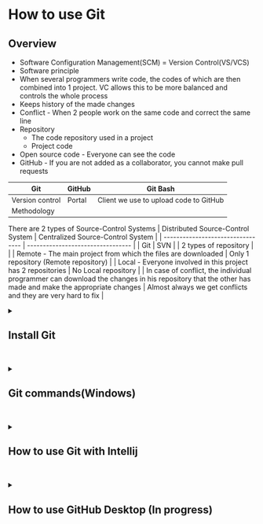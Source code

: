 # How to use Git


## Overview

- Software Configuration Management(SCM) = Version Control(VS/VCS)
- Software principle
- When several programmers write code, the codes of which are then combined into 1 project. VC allows this to be more balanced and controls the whole process
- Keeps history of the made changes
- Conflict - When 2 people work on the same code and correct the same line
- Repository
  - The code repository used in a project
  - Project code    
- Open source code - Everyone can see the code
- GitHub - If you are not added as a collaborator, you cannot make pull requests

| Git        | GitHub  | Git Bash |
| ---------- | ------- | -------- |
| Version control | Portal | Client we use to upload code to GitHub |
| Methodology | | |


There are 2 types of Source-Control Systems 
| Distributed Source-Control System | Centralized Source-Control System |
| --------------------------------- | --------------------------------- |
| Git | SVN |
| 2 types of repository | |
| Remote - The main project from which the files are downloaded | Only 1 repository (Remote repository) |
| Local - Everyone involved in this project has 2 repositories | No Local repository |
| In case of conflict, the individual programmer can download the changes in his repository that the other has made and make the appropriate changes | Almost always we get conflicts and they are very hard to fix |




  


<details>
<summary><h2>Install Git</h2></summary>
<br>
     
1. To install Git visit - https://git-scm.com/
2. Follow the below steps for the installation

     ![step-1](git-steps/g-1.png) 
     ![step-2](git-steps/g-2.png)

     ![step-3](git-steps/g-3.png)

     ![step-4](git-steps/g-4.png)

     ![step-5](git-steps/g-5.png)
 
     ![step-6](git-steps/g-6.png)

     ![step-7](git-steps/g-7.png)

     ![step-8](git-steps/g-8.png)

     ![step-9](git-steps/g-9.png)

     ![step-10](git-steps/g-10.png)

     ![step-11](git-steps/g-11.png)

     ![step-12](git-steps/g-12.png)

     ![step-13](git-steps/g-13.png)

     ![step-14](git-steps/g-14.png)

     ![step-15](git-steps/g-15.png)

     ![step-16](git-steps/g-16.png)
     
     ![step-17](git-steps/g-17.png)
   
</details>


##

<details>
<summary><h2>Git commands(Windows)</h2></summary>
<br>

Before following the below commands you would need to set Git with your GitHub profile. You can check [here](https://docs.github.com/en/get-started/getting-started-with-git/setting-your-username-in-git) how to do it.

1. Create a folder on your Desktop named "test"

2. Right click on it and select "Open Git Bash here"

   ![gc-2](git-commands/gc-2.png)

3. Open the folder "test"

4. In the Git console write the command
   ```
   git init
   ```
   This command creates a Local repository on your PC
   
   ![gc-4](git-commands/gc-4.png)

5. Create "file-1.txt" in the "test" folder 
   ```
   touch file-1.txt
   ```
   ![gc-5](git-commands/gc-5.png)

6. Check the status of our Local repository
   ```
   git status
   ```
   ![gc-6](git-commands/gc-6.png)

   From the result we got, it can be seen that we don't have any commits and we have 1 untracked file.

7. As mentioned in the result we got from the previous point we need to use:
   ```
   git add file-1.txt
   ```
   ![gc-7](git-commands/gc-7.png)

8. Check the status 
   ```
   git status
   ```
   
   ![gc-8](git-commands/gc-8.png)

9. Commit the changes
   ```
   git commit -m "Add text file"
   ```
   ```
   git commit -m "[Message]"
   ```

   ![gc-9](git-commands/gc-9.png)
   
   From the above message we can see that we have added a new commit with a message "Add text file" and we have changed 1 file(file-1.txt)

10. Check the status
    ```
    git status
    ```
    
    ![gc-10](git-commands/gc-10.png)

    When we see the above message, that means we are ready to the push the changes and add them to the Remote repository.

11. Add some text to file-1.txt
    ```
    echo "Sofia" >> file-1.txt
    ```

    ![gc-11](git-commands/gc-11.png)

12. You can clear your console using
    ```
    clear
    ```

13. After adding text to file-1.txt, check the status
    ```
    git status
    ```

    ![gc-13](git-commands/gc-13.png)

    From the above message we can either prepare our changes for commit or discard the changes we have made.
    If we want to restore the previous state of the file we have to use:
    ```
    git restore file-1.txt
    ```

    If we want to keep the changes we made and prepare them for commit we have to use:
    ```
    git add file-1.txt
    ```
    With this command we can add 1 file at a time, but what if we have multiple... 

14. Add 2 more files to the "test" folder
    ```
    touch file-2.txt
    touch file-3.txt
    ```
    ![gc-14](git-commands/gc-14.png)

15. Check the status
    ```
    git status
    ```
    ![gc-15](git-commands/gc-15.png)

16. Add all files at once
    ```
    git add .
    ```
    ![gc-16](git-commands/gc-16.png)

17. Check the status
    ```
    git status
    ```
    ![gc-17](git-commands/gc-17.png)

18. Commit the changes
    ```
    git commit -m "Added 2 new files and changed file-1.txt"
    ```
    ![gc-18](git-commands/gc-18.png)

19. Check the status
    ```
    git status
    ```
    ![gc-19](git-commands/gc-19.png)

20. Remove file-3.txt
    ```
    rm -i file-3.txt
    ```
    Since we are using "-i", we will be asked whether we want this file to be deleted. 
    ![gc-20](git-commands/gc-20.png)

21. Check the status
    ```
    git status
    ```
    ![gc-21](git-commands/gc-21.png)

22. Prepare everything for commit and check the status
    ```
    git add .
    git status
    ```
    ![gc-22](git-commands/gc-22.png)

23. Commit
    ```
    git commit -m "Deleted file-3.txt"
    ```
    ![gc-23](git-commands/gc-23.png)

24. Check the history of your commits
    ```
    git log
    ```
    ![gc-24](git-commands/gc-24.png)

25. Connect our Local repository with the one in GitHub
    
    We need a repository in our GitHub. To create one follow the steps below:

    Step 1
    
    <kbd> ![25-1](git-commands/gc-25-1.png) </kbd>

    Step 2
    
    <kbd> ![25-2](git-commands/gc-25-2.png) </kbd>

    Step 3

    <kbd> ![25-3](git-commands/gc-25-3.png) </kbd>

    I have created this [one](https://github.com/DenisBuserski/test).

    Copy the URL of the repository and use the following command
    ```
    git remote add origin [URL]
    ```
    ```
    git remote add origin https://github.com/DenisBuserski/test
    ```
    ![25-4](git-commands/gc-25-4.png)

    We need to move to our main branch
    ```
    git checkout -b main
    ```
    ![25-5](git-commands/gc-25-5.png)

    After that we need to fetch the data from it
    ```
    git fetch origin main
    ```
    ![25-6](git-commands/gc-25-6.png)

    Rebase
    ```
    git rebase origin/main
    ```
    ![25-7](git-commands/gc-25-7.png)

    Push our changes
    ```
    git push -u origin main
    ```
    ![25-8](git-commands/gc-25-8.png)

    After that you will see "file-1.txt" and "file-2.txt" in your GitHub repository.

26. There was a change in file-2.txt, which was not done by us. In this case we would need to take those changes on our side.

    Modify file-2.txt directly from GitHub. Follow bellow to see how:

    <kbd> ![gc-26-1](git-commands/gc-26-1.png) </kbd>

    <kbd> ![gc-26-2](git-commands/gc-26-2.png) </kbd>

    <kbd> ![gc-26-3](git-commands/gc-26-3.png) </kbd>

    After the file was changed we will pull those changes on our side:
    ```
    git pull
    ```
    This command takes the latest changes.
    
    ![gc-26-4](git-commands/gc-26-4.png)

    Now when we have pulled the changes. You can check if file-2.txt is changed on our side:
    ```
    cat file-2.txt
    ```
    ![gc-26-5](git-commands/gc-26-5.png)

27. Modify file-2.txt from GitHub and we will use 
    ```
    git fetch
    ```
    so we can see what the difference between "pull" and "fetch" is.

    ![gc-27-1](git-commands/gc-27-1.png)

    ```
    git diff main..origin/main
    ```
    ![gc-27-2](git-commands/gc-27-2.png)

    We can see what changes were made to the file, before we pull those changes on our Local repository

    ```
    git pull
    ```
    ![gc-27-3](git-commands/gc-27-3.png)

    ```
    git status
    ```
    ![gc-27-4](git-commands/gc-27-4.png)

28. What if we don't have the repository on our machine?
    Create a new folder on you Desktop named "Projects", right click on it "Open Git Bash Here".
    ```
    git clone [URL]
    ```
    ```
    git clone https://github.com/DenisBuserski/test
    ```
    ![gc-28](git-commands/gc-28.png)



<h4> You acan check here a grafical explanation of most of the commands we used. </h4>

<kbd> ![0](git-commands/git-simple-workflow.png) </kbd>
    
</details>


##

<details>
<summary><h2>How to use Git with Intellij</h2></summary>
<br>

Create a new repository on GitHub

<kbd> ![p-1](git-with-intellij/p-1.png) </kbd>

Create a new project in IntelliJ

![p-2](git-with-intellij/p-2.png) 

Select "Terminal"

![p-3](git-with-intellij/p-3.png) 

![p-4](git-with-intellij/p-4.png) 

Following we already know the Git commands:

![p-5](git-with-intellij/p-5.png) 

![p-6](git-with-intellij/p-6.png) 

![p-7](git-with-intellij/p-7.png) 

![p-8](git-with-intellij/p-8.png) 

Someone made some changes... Lets see them... 

![p-9](git-with-intellij/p-9.png) 

We don't have this project on our PC...

<kbd> ![p-10](git-with-intellij/p-10.png) </kbd>

<kbd> ![p-11](git-with-intellij/p-11.png) </kbd>

![p-12](git-with-intellij/p-12.png) 

![p-13](git-with-intellij/p-13.png) 

</details>


##

<details>
<summary><h2>How to use GitHub Desktop (In progress)</h2></summary>
<br>

You can download GitHub Desktop from [here](https://desktop.github.com/)

</details>

